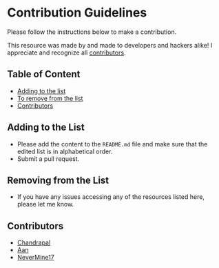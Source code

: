 # Contribution Guidelines

Please follow the instructions below to make a contribution.

This resource was made by and made to developers and hackers alike! I appreciate and recognize all [contributors](#contributors).

## Table of Content

- [Adding to the list](#adding-to-the-list)
- [To remove from the list](#to-remove-from-the-list)
- [Contributors](#contributors)

## Adding to the List

- Please add the content to the `README.md` file and make sure that the edited list is in alphabetical order.
- Submit a pull request.

## Removing from the List

- If you have any issues accessing any of the resources listed here, please let me know.

## Contributors

- [Chandrapal](https://github.com/Chan9390)
- [Aan](https://github.com/aancw)
- [NeverMine17](https://github.com/NeverMine17)
